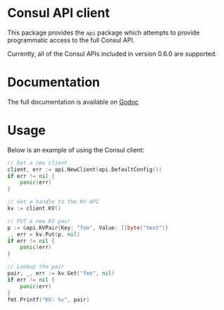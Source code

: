 Consul API client
=================

This package provides the `api` package which attempts to
provide programmatic access to the full Consul API.

Currently, all of the Consul APIs included in version 0.6.0 are supported.

Documentation
=============

The full documentation is available on [Godoc](http://godoc.org/github.com/hashicorp/consul/api)

Usage
=====

Below is an example of using the Consul client:

```go
// Get a new client
client, err := api.NewClient(api.DefaultConfig())
if err != nil {
    panic(err)
}

// Get a handle to the KV API
kv := client.KV()

// PUT a new KV pair
p := &api.KVPair{Key: "foo", Value: []byte("test")}
_, err = kv.Put(p, nil)
if err != nil {
    panic(err)
}

// Lookup the pair
pair, _, err := kv.Get("foo", nil)
if err != nil {
    panic(err)
}
fmt.Printf("KV: %v", pair)

```

